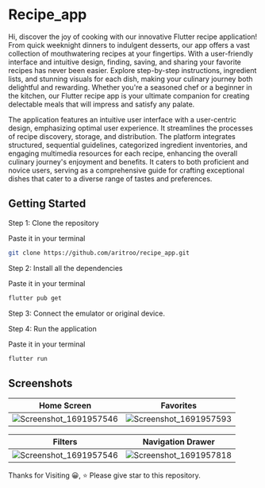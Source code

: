 # Recipe_app

Hi, discover the joy of cooking with our innovative Flutter recipe application! From quick weeknight dinners to indulgent desserts, our app offers a vast collection of mouthwatering recipes at your fingertips. With a user-friendly interface and intuitive design, finding, saving, and sharing your favorite recipes has never been easier. Explore step-by-step instructions, ingredient lists, and stunning visuals for each dish, making your culinary journey both delightful and rewarding. Whether you're a seasoned chef or a beginner in the kitchen, our Flutter recipe app is your ultimate companion for creating delectable meals that will impress and satisfy any palate.

The application features an intuitive user interface with a user-centric design, emphasizing optimal user experience. It streamlines the processes of recipe discovery, storage, and distribution. The platform integrates structured, sequential guidelines, categorized ingredient inventories, and engaging multimedia resources for each recipe, enhancing the overall culinary journey's enjoyment and benefits. It caters to both proficient and novice users, serving as a comprehensive guide for crafting exceptional dishes that cater to a diverse range of tastes and preferences.



## Getting Started

Step 1: Clone the repository

Paste it in your terminal
``` bash
git clone https://github.com/aritroo/recipe_app.git

```
 Step 2: Install all the dependencies 

Paste it in your terminal
``` bash
flutter pub get
```

Step 3: Connect the emulator or original device.

Step 4: Run the application

Paste it in your terminal
``` bash
flutter run
```



## Screenshots

| Home Screen | Favorites | 
| ------- | ----------- |
|![Screenshot_1691957546](https://github.com/aritroo/recipe_app/assets/91552411/91a705d3-8052-4c71-b6d7-3b1aba74c9d5)|![Screenshot_1691957593](https://github.com/aritroo/recipe_app/assets/91552411/02449bcc-1341-479d-851f-2d03feec2797)|

| Filters | Navigation Drawer| 
| --------- | -------- |
|![Screenshot_1691957546](https://github.com/aritroo/recipe_app/assets/91552411/d95c5a5b-1a33-4b57-bda6-4a61e287a4b2)|![Screenshot_1691957818](https://github.com/aritroo/recipe_app/assets/91552411/f734031a-6c39-4e40-bef4-4c40e10f2f42)|



Thanks for Visiting 😀,
⭐️ Please give star to this repository.

